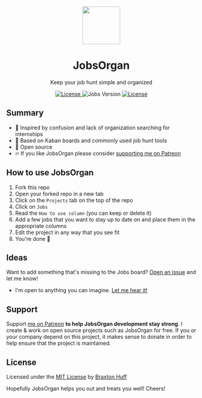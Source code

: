 <p align="center"><a href="https://github.com/3raxton/JobsOrgan/"
target="_blank"><br><img width="100" src="https://emojipedia-us.s3.dualstack.us-west-1.amazonaws.com/thumbs/240/apple/155/money-with-wings_1f4b8.png"></a></p>
<h1 align="center">JobsOrgan</h1>
<p align="center">Keep your job hunt simple and organized</p>
<p align="center">
<a href="https://twitter.com/3raxton"><img src="https://img.shields.io/badge/Contact-@3raxton-blue.svg" alt="License">
</a>
<a><img src="https://img.shields.io/badge/job%20hunt-successful-brightgreen.svg" alt="Jobs Version"></a>
<a href="https://3raxton.github.io/license"><img src="https://img.shields.io/badge/License-MIT-blue.svg" alt="License">
</a>

</p>

## Summary
- 🚨 Inspired by confusion and lack of organization searching for internships
- 🍁 Based on Kaban boards and commonly used job hunt tools
- 🎉 Open source
- 🔥 If you like JobsOrgan please consider <a href="https://www.patreon.com/3raxton" target="_blank"> supporting me on Patreon</a>

## How to use JobsOrgan

1. Fork this repo
2. Open your forked repo in a new tab
3. Click on the ```Projects``` tab on the top of the repo
4. Click on ```Jobs```
5. Read the  ```How to use column```  (you can keep or delete it)
6. Add a few jobs that you want to stay up to date on and place them in the appropriate columns
7. Edit the project in any way that you see fit
8. You're done 🎉

## Ideas
Want to add something that's missing to the Jobs board? <a href="https://github.com/3raxton/jobs/issues"  target="_blank">Open an issue</a> and let me know! 
* I'm open to anything you can imagine. <a href="https://twitter.com/3raxton/"  target="_blank">Let me hear it!</a>

## Support

Support [me on Patreon](https://patreon.com/3raxton) **to help JobsOrgan  development stay strong**. I create &amp; work on open source projects such as JobsOrgan for free. If you or your company depend on this project,  it makes sense to donate in order to help ensure that the project is maintained.

## License
Licensed under the [MIT License](https://3raxton.github.io/license/) by [Braxton Huff](https://www.braxtonhuff.com/) 

Hopefully JobsOrgan helps you out and treats you well! Cheers!

